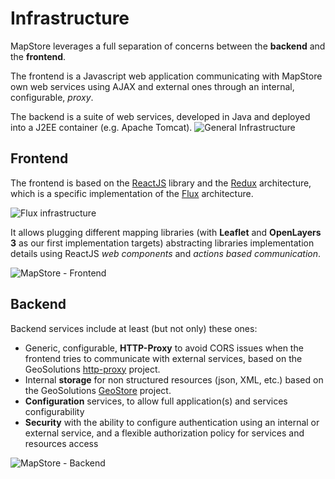 # Infrastructure

MapStore leverages a full separation of concerns between the **backend** and the **frontend**.

The frontend is a Javascript web application communicating with MapStore own web services using AJAX and external ones through an internal, configurable, _proxy_.

The backend is a suite of web services, developed in Java and deployed into a J2EE container (e.g. Apache Tomcat).
![General Infrastructure](https://docs.google.com/drawings/d/1X-yA-_GQ6HqhoYQfIbuxzdt8c-9fD0K3tf1WVbXecSE/pub?w=480&h=360)

## Frontend

The frontend is based on the [ReactJS](https://facebook.github.io/react/) library and the [Redux](http://rackt.github.io/redux/) architecture, which is a specific implementation of the [Flux](http://facebook.github.io/flux/) architecture.

<img src="https://facebook.github.io/flux/img/flux-simple-f8-diagram-with-client-action-1300w.png" style="max-width:500px" alt="Flux infrastructure" />

It allows plugging different mapping libraries (with **Leaflet** and **OpenLayers 3** as our first implementation targets) abstracting libraries implementation details using ReactJS _web components_ and _actions based communication_.

![MapStore - Frontend](https://docs.google.com/drawings/d/1k8Qja6ZFeOpoW3WqbZJvU3f7PvKpL-oTGq0vErQng44/pub?w=480&h=360)

## Backend

Backend services include at least (but not only) these ones:
 * Generic, configurable, **HTTP-Proxy** to avoid CORS issues when the frontend tries to communicate with external services, based on the GeoSolutions [http-proxy](https://github.com/geosolutions-it/http-proxy) project.
 * Internal **storage** for non structured resources (json, XML, etc.) based  on the GeoSolutions [GeoStore](https://github.com/geosolutions-it/geostore) project.
 * **Configuration** services, to allow full application(s) and services configurability
 * **Security** with the ability to configure authentication using an internal or external service, and a flexible authorization policy for services and resources access

![MapStore - Backend](https://docs.google.com/drawings/d/12SURY5tdrjOXwYx0kH1LHUmHogZpWvmcEoFCGJOgJWY/pub?w=480&h=360)
